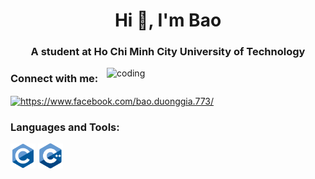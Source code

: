 <h1 align="center">Hi 👋, I'm Bao</h1>
<h3 align="center">A student at Ho Chi Minh City University of Technology</h3>
<img align="right" alt="coding" width="350" src="https://imarticus.org/blog/wp-content/uploads/2021/12/djbwgfw.gif">
<h3 align="left">Connect with me:</h3>
<p align="left">
<a href="https://www.facebook.com/bao.duonggia.773/" target="blank"><img align="center" src="https://raw.githubusercontent.com/rahuldkjain/github-profile-readme-generator/master/src/images/icons/Social/facebook.svg" alt="https://www.facebook.com/bao.duonggia.773/" height="30" width="40" /></a>
</p>

<h3 align="left">Languages and Tools:</h3>
<p align="left">  <img src="https://raw.githubusercontent.com/devicons/devicon/master/icons/c/c-original.svg" alt="c" width="40" height="40"/> </a>  <img src="https://raw.githubusercontent.com/devicons/devicon/master/icons/cplusplus/cplusplus-original.svg" alt="cplusplus" width="40" height="40"/> </a> </p>

